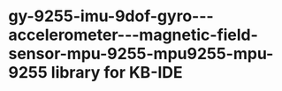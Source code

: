 # gy-9255-imu-9dof-gyro---accelerometer---magnetic-field-sensor-mpu-9255-mpu9255-mpu-9255 library for KB-IDE
